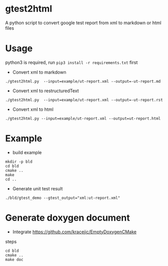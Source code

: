 # gtest2html

A python script to convert google test report from xml to markdown or html files

# Usage

python3 is required, run `pip3 install -r requirements.txt` first

* Convert xml to markdown

```
./gtest2html.py  --input=example/ut-report.xml --output=-ut-report.md
```

* Convert xml to restructuredText

```
./gtest2html.py  --input=example/ut-report.xml --output=-ut-report.rst
```

* Convert xml to html

```
./gtest2html.py --input=example/ut-report.xml --output=ut-report.html
```

# Example

* build example

```
mkdir -p bld
cd bld
cmake ..
make
cd ..
```

* Generate unit test result

```
./bld/gtest_demo --gtest_output="xml:ut-report.xml"
```

# Generate doxygen document

* Integrate https://github.com/kracejic/EmptyDoxygenCMake

steps

```
cd bld
cmake ..
make doc
```

